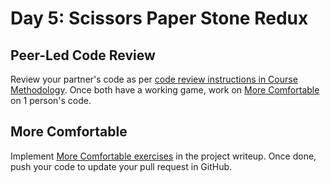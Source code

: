 # Day 5: Scissors Paper Stone Redux

## Peer-Led Code Review

Review your partner's code as per [code review instructions in Course Methodology](../course-logistics/course-methodology.md#code-review). Once both have a working game, work on [More Comfortable](day-5-scissors-paper-stone-redux.md#more-comfortable) on 1 person's code.

## More Comfortable

Implement [More Comfortable exercises](../projects/project-1-scissors-paper-stone.md#more-comfortable) in the project writeup. Once done, push your code to update your pull request in GitHub.

